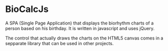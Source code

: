 BioCalcJs
=========

A SPA (Single Page Application) that displays the biorhythm charts of a person based on his birthday.
It is written in javascript and uses jQuery.

The control that actually draws the charts on the HTML5 canvas comes in a sepparate library that can be used in other projects.
